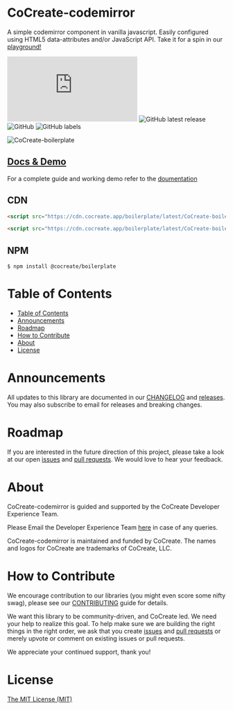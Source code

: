# CoCreate-codemirror
A simple codemirror component in vanilla javascript. Easily configured using HTML5 data-attributes and/or JavaScript API. Take it for a spin in our [playground!](https://cocreate.app/docs/codemirror)

![GitHub file size in bytes](https://img.shields.io/github/size/CoCreate-app/CoCreate-codemirror/dist/CoCreate-codemirror.min.js?label=minified%20size&style=for-the-badge) 
![GitHub latest release](https://img.shields.io/github/v/release/CoCreate-app/CoCreate-codemirror?style=for-the-badge)
![GitHub](https://img.shields.io/github/license/CoCreate-app/CoCreate-codemirror?style=for-the-badge) 
![GitHub labels](https://img.shields.io/github/labels/CoCreate-app/CoCreate-codemirror/help%20wanted?style=for-the-badge)

![CoCreate-boilerplate](https://cdn.cocreate.app/docs/CoCreate-boilerplate.gif)

## [Docs & Demo](https://cocreate.app/docs/codemirror)

For a complete guide and working demo refer to the [doumentation](https://cocreate.app/docs/boilerplate)

## CDN
```html
<script src="https://cdn.cocreate.app/boilerplate/latest/CoCreate-boilerplate.min.js"></script>
```
```html
<script src="https://cdn.cocreate.app/boilerplate/latest/CoCreate-boilerplate.min.css"></script>
```

## NPM
```shell
$ npm install @cocreate/boilerplate
```

# Table of Contents

- [Table of Contents](#table-of-contents)
- [Announcements](#announcements)
- [Roadmap](#roadmap)
- [How to Contribute](#how-to-contribute)
- [About](#about)
- [License](#license)

<a name="announcements"></a>
# Announcements

All updates to this library are documented in our [CHANGELOG](https://github.com/CoCreate-app/CoCreate-codemirror/blob/master/CHANGELOG.md) and [releases](https://github.com/CoCreate-app/CoCreate-codemirror/releases). You may also subscribe to email for releases and breaking changes. 

<a name="roadmap"></a>
# Roadmap

If you are interested in the future direction of this project, please take a look at our open [issues](https://github.com/CoCreate-app/CoCreate-codemirror/issues) and [pull requests](https://github.com/CoCreate-app/CoCreate-codemirror/pulls). We would love to hear your feedback.


<a name="about"></a>
# About

CoCreate-codemirror is guided and supported by the CoCreate Developer Experience Team.

Please Email the Developer Experience Team [here](mailto:develop@cocreate.app) in case of any queries.

CoCreate-codemirror is maintained and funded by CoCreate. The names and logos for CoCreate are trademarks of CoCreate, LLC.

<a name="contribute"></a>
# How to Contribute

We encourage contribution to our libraries (you might even score some nifty swag), please see our [CONTRIBUTING](https://github.com/CoCreate-app/CoCreate-codemirror/blob/master/CONTRIBUTING.md) guide for details.

We want this library to be community-driven, and CoCreate led. We need your help to realize this goal. To help make sure we are building the right things in the right order, we ask that you create [issues](https://github.com/CoCreate-app/CoCreate-boilerplate/issues) and [pull requests](https://github.com/CoCreate-app/CoCreate-boilerplate/pulls) or merely upvote or comment on existing issues or pull requests.

We appreciate your continued support, thank you!

# License
[The MIT License (MIT)](https://github.com/CoCreate-app/CoCreate-codemirror/blob/master/LICENSE)
